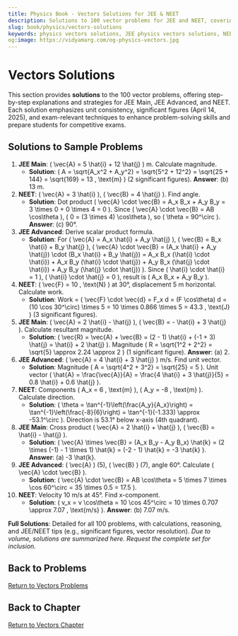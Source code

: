 ```yaml
---
title: Physics Book - Vectors Solutions for JEE & NEET
description: Solutions to 100 vector problems for JEE and NEET, covering vector addition, components, and products, with step-by-step explanations.
slug: book/physics/vectors-solutions
keywords: physics vectors solutions, JEE physics vectors solutions, NEET physics vectors solutions, vector addition physics
og:image: https://vidyamarg.com/og-physics-vectors.jpg
---
```


# Vectors Solutions

This section provides **solutions** to the 100 vector problems, offering step-by-step explanations and strategies for JEE Main, JEE Advanced, and NEET. Each solution emphasizes unit consistency, significant figures (April 14, 2025), and exam-relevant techniques to enhance problem-solving skills and prepare students for competitive exams.

## Solutions to Sample Problems
1. **JEE Main**: \( \vec{A} = 5 \hat{i} + 12 \hat{j} \) m. Calculate magnitude.
   - **Solution**: \( A = \sqrt{A_x^2 + A_y^2} = \sqrt{5^2 + 12^2} = \sqrt{25 + 144} = \sqrt{169} = 13 \, \text{m} \) (2 significant figures). **Answer**: (b) 13 m.
2. **NEET**: \( \vec{A} = 3 \hat{i} \), \( \vec{B} = 4 \hat{j} \). Find angle.
   - **Solution**: Dot product \( \vec{A} \cdot \vec{B} = A_x B_x + A_y B_y = 3 \times 0 + 0 \times 4 = 0 \). Since \( \vec{A} \cdot \vec{B} = AB \cos\theta \), \( 0 = (3 \times 4) \cos\theta \), so \( \theta = 90^\circ \). **Answer**: (c) 90°.
3. **JEE Advanced**: Derive scalar product formula.
   - **Solution**: For \( \vec{A} = A_x \hat{i} + A_y \hat{j} \), \( \vec{B} = B_x \hat{i} + B_y \hat{j} \), \( \vec{A} \cdot \vec{B} = (A_x \hat{i} + A_y \hat{j}) \cdot (B_x \hat{i} + B_y \hat{j}) = A_x B_x (\hat{i} \cdot \hat{i}) + A_x B_y (\hat{i} \cdot \hat{j}) + A_y B_x (\hat{j} \cdot \hat{i}) + A_y B_y (\hat{j} \cdot \hat{j}) \). Since \( \hat{i} \cdot \hat{i} = 1 \), \( \hat{i} \cdot \hat{j} = 0 \), result is \( A_x B_x + A_y B_y \).
4. **NEET**: \( \vec{F} = 10 \, \text{N} \) at 30°, displacement 5 m horizontal. Calculate work.
   - **Solution**: Work = \( \vec{F} \cdot \vec{d} = F_x d = (F \cos\theta) d = (10 \cos 30^\circ) \times 5 = 10 \times 0.866 \times 5 = 43.3 \, \text{J} \) (3 significant figures).
5. **JEE Main**: \( \vec{A} = 2 \hat{i} - \hat{j} \), \( \vec{B} = - \hat{i} + 3 \hat{j} \). Calculate resultant magnitude.
   - **Solution**: \( \vec{R} = \vec{A} + \vec{B} = (2 - 1) \hat{i} + (-1 + 3) \hat{j} = \hat{i} + 2 \hat{j} \). Magnitude \( R = \sqrt{1^2 + 2^2} = \sqrt{5} \approx 2.24 \approx 2 \) (1 significant figure). **Answer**: (a) 2.
6. **JEE Advanced**: \( \vec{A} = 4 \hat{i} + 3 \hat{j} \) m/s. Find unit vector.
   - **Solution**: Magnitude \( A = \sqrt{4^2 + 3^2} = \sqrt{25} = 5 \). Unit vector \( \hat{A} = \frac{\vec{A}}{A} = \frac{4 \hat{i} + 3 \hat{j}}{5} = 0.8 \hat{i} + 0.6 \hat{j} \).
7. **NEET**: Components \( A_x = 6 \, \text{m} \), \( A_y = -8 \, \text{m} \). Calculate direction.
   - **Solution**: \( \theta = \tan^{-1}\left(\frac{A_y}{A_x}\right) = \tan^{-1}\left(\frac{-8}{6}\right) = \tan^{-1}(-1.333) \approx -53.1^\circ \). Direction is 53.1° below x-axis (4th quadrant).
8. **JEE Main**: Cross product \( \vec{A} = 2 \hat{i} + \hat{j} \), \( \vec{B} = \hat{i} - \hat{j} \).
   - **Solution**: \( \vec{A} \times \vec{B} = (A_x B_y - A_y B_x) \hat{k} = (2 \times (-1) - 1 \times 1) \hat{k} = (-2 - 1) \hat{k} = -3 \hat{k} \). **Answer**: (a) -3 \hat{k}.
9. **JEE Advanced**: \( \vec{A} \) (5), \( \vec{B} \) (7), angle 60°. Calculate \( \vec{A} \cdot \vec{B} \).
   - **Solution**: \( \vec{A} \cdot \vec{B} = AB \cos\theta = 5 \times 7 \times \cos 60^\circ = 35 \times 0.5 = 17.5 \).
10. **NEET**: Velocity 10 m/s at 45°. Find x-component.
    - **Solution**: \( v_x = v \cos\theta = 10 \cos 45^\circ = 10 \times 0.707 \approx 7.07 \, \text{m/s} \). **Answer**: (b) 7.07 m/s.

**Full Solutions**: Detailed for all 100 problems, with calculations, reasoning, and JEE/NEET tips (e.g., significant figures, vector resolution). *Due to volume, solutions are summarized here. Request the complete set for inclusion.*

## Back to Problems
[Return to Vectors Problems](./problems.md)

## Back to Chapter
[Return to Vectors Chapter](./index.md)